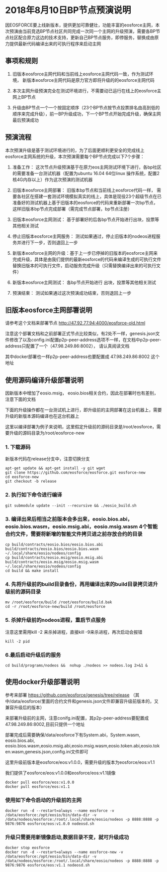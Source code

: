 # 2018年8月10日BP节点预演说明

因EOSFORCE要上线新版本，提供更加可靠健壮，功能丰富的eosforce主网，本次预演由当前竞选BP节点社区共同完成一次同一个主网的升级预演，需要各BP节点社区配合原力这边的技术支持，更新自己BP节点服务，即停服务，替换成由原力提供最新代码编译出来的可执行程序来启动主网

## 事项和规则
1. 旧版本eosforce主网代码和当前线上eosforce主网代码一致，作为测试环境， 新版本eosforce主网代码是原力官方即将升级的的eosforce主网代码

2. 本次主网升级预演完全在测试环境进行，不需要动已运行在线上的eosforce主网上BP节点

3. 升级由BP节点一个一个按固定顺序（23个BP节点按节点投票排名由高到低的顺序来完成升级），前一BP升级成功，下一个BP节点开始完成升级，确保主网最后预演成功


## 预演流程

本次预演升级是基于测试环境进行的，为了后面更顺利更安全的完成线上eosforce主网系统的升级，本次预演需要每个BP节点完成以下7个步骤：

1. 准备工作： 这次节点升级预演基于在原力eos主网测试环境下进行，各bp社区的需要准备一台测试机器（配置为ubuntu 16.04 64位linux 操作系统，配置2核4G内存以上）作为这次预演的测试机器
 
2.  旧版本eosforce主网部署： 旧版本bp节点和当前线上eosforce代码一样， 需要各社区在搭建一套测试环境模拟真实的线上，具体是现役23个超级节点在已准备好的测试机器上基于旧版本的eosforce的代码来重新部署一次bp节点，这样旧版本bp节点完成部署（需完成节点部署，bp节点注册）

3. 旧版本eosforce主网测试： 基于部署好的后各bp节点开始进行出块，投票等其他相关测试

4. 停止旧版本eosforce主网服务： 测试如果通过，停止旧版本的nodeos进程服务并进行下一步，否则退回上一步

5. 新版本eosforce主网的升级：基于上一步已停掉的旧版本的eosforce主网来完成升级，具体是由我们提供的最新eosforce的代码来编译生成的可执行文件替换旧版本的可执行文件，启动服务完成升级（只需替换编译出来的可执行文件）

6. 新版本eosforce主网测试： 各bp节点开始进行 出块，投票等其他相关测试

7. 预演结束： 测试如果通过这次预演成功结束，否则退回上一步


## 旧版本eosforce主网部署说明

请参考这个文档来部署节点  http://47.92.77.94:4000/eosforce-old.html

注意这个部署文档和之前部署正式节点比较类似，有2处不一样，genesis.json文件修改了以及config.ini配置p2p-peer-address选项不一样，在文档中p2p-peer-address只配置了一个（47.98.249.86:8002）， 请认真阅读文档

其中docker部署也一样p2p-peer-address也要配置成 47.98.249.86:8002 这个地址


## 使用源码编译升级部署说明

因新版本中增加了eosio.msig， eosio.bios相关合约，因此在部署时也有差别，注意下面的文档

下面的升级操作都在一台测试机上进行，即升级前的主网部署在这台机器上，需要升级的新版本源码编译也在这台机器上

这里以编译部署为例子来说明，这里假定升级前的源码目录是/root/eosforce，需要升级的源码目录为/root/eosforce-new


### 1. 下载源码
新版本代码在release分支中，注意切换分支
```shell
apt-get update && apt-get install -y git wget
git clone https://github.com/eosforce/eosforce.git eosforce-new
cd eosforce-new
git checkout -b release 
```

### 2. 执行如下命令进行编译

```shell
git submodule update --init --recursive && ./eosio_build.sh
```

### 3. 编译出来后相当之前版本会多出来，eosio.bios.abi，eosio.bios.wasm，eosio.msig.abi，eosio.msig.wasm 4个智能合约文件，需要将新增的智能文件拷贝进之前存放合约的目录

```shell
cp build/contracts/eosio.bios/eosio.bios.abi build/contracts/eosio.bios/eosio.bios.wasm ~/.local/share/eosio/nodeos/config
cp build/contracts/eosio.msig/eosio.msig.abi build/contracts/eosio.msig/eosio.msig.wasm ~/.local/share/eosio/nodeos/config
cd build && make install
```
### 4. 先将升级前的build目录备份，再用编译出来的build目录拷贝进升级前的源码目录
```shell
mv /root/eosforce/build /root/eosforce/build.bak
cd -r /root/eosforce-new/build /root/eosforce
```
### 5. 杀掉升级前的nodeos进程，重启节点服务
注意这里需用kill -2 来杀掉进程，直接kill -9来杀进程，再次启动会报错
```shell
kill -2 pid
```
### 6.最后启动升级后的服务

```shell
cd build/programs/nodeos &&  nohup ./nodeos >> nodeos.log 2>&1 &
```


## 使用docker升级部署说明

参考来部署 https://github.com/eosforce/genesis/tree/release
（其中/data/eosforce/里面的合约文件和genesis.json文件即兼容升级前版本的，又兼容升级后的版本）

来部署升级前的主网，注意conifg.ini配置，其p2p-peer-address要配置成 47.98.249.86:8002,目前只提供一个地址

部署完成后需要确保/data/eosforce下有System.abi，System.wasm, eosio.bios.abi, eosio.bios.wasm,eosio.msig.abi,eosio.msig.wasm,eosio.token.abi,eosio.token.wasm,genesis.json,config.ini文件即可

这里升级前版本是eosforce/eos:v1.0.0，需要升级的版本为eosforce/eos:v1.1

我们提供了eosforce/eos:v1.0.0和eosforce/eos:v1.1镜像

 ```shell
 docker pull eosforce/eos:v1.0.0
 docker pull eosforce/eos:v1.1
 ```

 ### 使用如下命令启动的升级前的主网
 
 ```shell
 docker run -d --restart=always --name eosforce -v /data/eosforce:/opt/eosio/bin/data-dir -v /data/nodeos/eosforce:/root/.local/share/eosio/nodeos -p 8888:8888 -p 9876:9876 eosforce/eos:v1.0.0 nodeosd.sh
```
 ### 升级只需要用新镜像启动,数据目录不变，就可升级成功
  ```shell
  docker stop eosforce
  docker run -d --restart=always --name eosforce-new -v /data/eosforce:/opt/eosio/bin/data-dir -v /data/nodeos/eosforce:/root/.local/share/eosio/nodeos -p 8888:8888 -p 9876:9876 eosforce/eos:v1.1 nodeosd.sh
  ```

